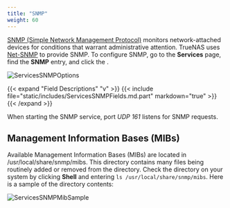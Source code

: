 ```yaml
---
title: "SNMP"
weight: 60
---
```


[SNMP (Simple Network Management Protocol)](https://tools.ietf.org/html/rfc1157) monitors network-attached devices for conditions that warrant administrative attention.
TrueNAS uses [Net-SNMP](https://sourceforge.net/projects/net-snmp/) to provide SNMP.
To configure SNMP, go to the **Services** page, find the **SNMP** entry, and click the <i class="fa fa-pencil" aria-hidden="true" title="Configure"></i>.

![ServicesSNMPOptions](/images/CORE/12.0/ServicesSNMPOptions.png "SNMP Service Options")

{{< expand "Field Descriptions" "v" >}}
{{< include file="static/includes/ServicesSNMPFields.md.part" markdown="true" >}}
{{< /expand >}}

When starting the SNMP service, port *UDP 161* listens for SNMP requests.

## Management Information Bases (MIBs)

Available Management Information Bases (MIBs) are located in <file>/usr/local/share/snmp/mibs</file>.
This directory contains many files being routinely added or removed from the directory.
Check the directory on your system by clicking **Shell** and entering `ls /usr/local/share/snmp/mibs`.
Here is a sample of the directory contents:

![ServicesSNMPMibSample](/images/CORE/12.0/ServicesSNMPMibSample.png "Services SNMP Mib Sample")
